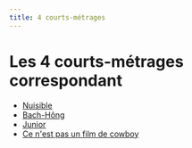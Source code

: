 ```yaml
---
title: 4 courts-métrages
---
```

# Les 4 courts-métrages correspondant

- [Nuisible](https://drive.google.com/file/d/1ELShgA6cjeIhP5aetvt1pTyiJ4RtcIVt/view?usp=drive_link)
- [Bach-Hông](https://drive.google.com/file/d/1D9QhUTJ1lV0Bca_sTS3o6TIxSUu7N1mW/view?usp=sharing)
- [Junior](https://drive.google.com/file/d/1BbbW1OJOWDXfm9w7sVzTkAY8OoWNkL33/view?usp=drive_link)
- [Ce n'est pas un film de cowboy](https://drive.google.com/file/d/1D2SqvpCv7Bw5ngHpFxbKNo9HEuaCPBj-/view?usp=drive_link)